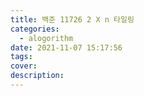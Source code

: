 ```yaml
---
title: 백준 11726 2 X n 타일링
categories:
  - alogorithm
date: 2021-11-07 15:17:56
tags:
cover:
description:
---
```

<!-- 
튜토리얼, 하우 투 가이드, 설명 ,레퍼런스 
https://documentation.divio.com/tutorials/
-->

